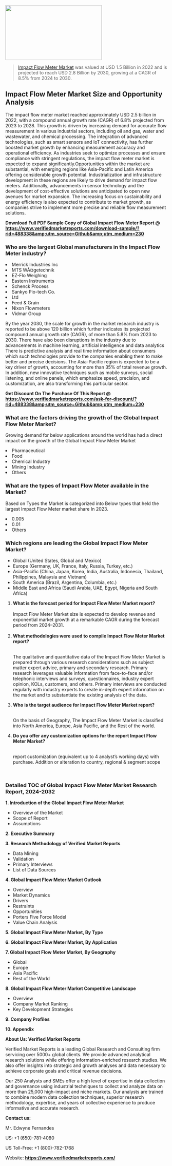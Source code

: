 <img src="https://ffe5etoiles.com/wp-content/uploads/2024/12/MST1-300x171.png" alt="" width="300" height="171" class="alignnone size-medium wp-image-20088" /><blockquote><p><p><a href="https://www.verifiedmarketreports.com/download-sample/?rid=488338&utm_source=Github&utm_medium=230" target="_blank">Impact Flow Meter Market</a> was valued at USD 1.5 Billion in 2022 and is projected to reach USD 2.8 Billion by 2030, growing at a CAGR of 8.5% from 2024 to 2030.</p></blockquote><p><h2>Impact Flow Meter Market Size and Opportunity Analysis</h2>The impact flow meter market reached approximately USD 2.5 billion in 2022, with a compound annual growth rate (CAGR) of 6.8% projected from 2023 to 2028. This growth is driven by increasing demand for accurate flow measurement in various industrial sectors, including oil and gas, water and wastewater, and chemical processing. The integration of advanced technologies, such as smart sensors and IoT connectivity, has further boosted market growth by enhancing measurement accuracy and operational efficiency. As industries seek to optimize processes and ensure compliance with stringent regulations, the impact flow meter market is expected to expand significantly.Opportunities within the market are substantial, with emerging regions like Asia-Pacific and Latin America offering considerable growth potential. Industrialization and infrastructure development in these regions are likely to drive demand for impact flow meters. Additionally, advancements in sensor technology and the development of cost-effective solutions are anticipated to open new avenues for market expansion. The increasing focus on sustainability and energy efficiency is also expected to contribute to market growth, as companies strive to implement more precise and reliable flow measurement solutions.</p><p class=""><strong>Download Full PDF Sample Copy of Global Impact Flow Meter Report @ <a href="https://www.verifiedmarketreports.com/download-sample/?rid=488338&amp;utm_source=Github&amp;utm_medium=230" target="_blank">https://www.verifiedmarketreports.com/download-sample/?rid=488338&amp;utm_source=Github&amp;utm_medium=230</a></strong></p><h3 id="" class="">Who are the largest Global manufacturers in the Impact Flow Meter industry?</h3><p><li>Merrick Industries Inc</li><li> MTS WÃ¤getechnik</li><li> EZ-Flo Weighing</li><li> Eastern Instruments</li><li> Schenck Process</li><li> Sankyo Pio-tech Co.</li><li> Ltd</li><li> Feed & Grain</li><li> Nixon Flowmeters</li><li> Vidmar Group</li></p><div class=""><div class="" dir="" data-message-author-role="" data-message-id="" data-message-model-slug=""><div class=""><div class=""><div class=""><div class="" dir="" data-message-author-role="" data-message-id="" data-message-model-slug=""><div class=""><div class=""><p>By the year 2030, the scale for growth in the market research industry is reported to be above 120 billion which further indicates its projected compound annual growth rate (CAGR), of more than 5.8% from 2023 to 2030. There have also been disruptions in the industry due to advancements in machine learning, artificial intelligence and data analytics There is predictive analysis and real time information about consumers which such technologies provide to the companies enabling them to make better and precise decisions. The Asia-Pacific region is expected to be a key driver of growth, accounting for more than 35% of total revenue growth. In addition, new innovative techniques such as mobile surveys, social listening, and online panels, which emphasize speed, precision, and customization, are also transforming this particular sector.</p><p><strong>Get Discount On The Purchase Of This Report @&nbsp; <a href="https://www.verifiedmarketreports.com/ask-for-discount/?rid=488338&amp;utm_source=Github&amp;utm_medium=230" target="_blank">https://www.verifiedmarketreports.com/ask-for-discount/?rid=488338&amp;utm_source=Github&amp;utm_medium=230</a></strong></p></div></div></div></div></div></div></div></div><h3 id="" class="">What are the factors driving the growth of the Global Impact Flow Meter Market?</h3><p id="" class="">Growing demand for below applications around the world has had a direct impact on the growth of the Global Impact Flow Meter Market</p><p id="" class=""><li>Pharmaceutical</li><li> Food</li><li> Chemical Industry</li><li> Mining Industry</li><li> Others</li></p><h3 id="" class="">What are the types of Impact Flow Meter available in the Market?</h3><p id="" class="">Based on Types the Market is categorized into Below types that held the largest Impact Flow Meter market share In 2023.</p><p id="" class=""><li>0.005</li><li> 0.01</li><li> Others</li></p><h3 id="" class="">Which regions are leading the Global Impact Flow Meter Market?</h3><ul><li>Global (United States, Global and Mexico)</li><li>Europe (Germany, UK, France, Italy, Russia, Turkey, etc.)</li><li>Asia-Pacific (China, Japan, Korea, India, Australia, Indonesia, Thailand, Philippines, Malaysia and Vietnam)</li><li>South America (Brazil, Argentina, Columbia, etc.)</li><li>Middle East and Africa (Saudi Arabia, UAE, Egypt, Nigeria and South Africa)</li></ul><p><ol><li><strong>What is the forecast period for Impact Flow Meter Market report?<br /></strong><br /><span data-sheets-root="1" data-sheets-value="{&quot;1&quot;:2,&quot;2&quot;:&quot;XXXX size is expected to develop revenue and exponential market growth at a remarkable CAGR during the forecast period from 2024&ndash;2030.&quot;}" data-sheets-userformat="{&quot;2&quot;:12674,&quot;4&quot;:{&quot;1&quot;:2,&quot;2&quot;:16776960},&quot;10&quot;:2,&quot;11&quot;:0,&quot;15&quot;:&quot;Arial&quot;,&quot;16&quot;:12}">Impact Flow Meter Market size is expected to develop revenue and exponential market growth at a remarkable CAGR during the forecast period from 2024&ndash;2031.</span><br /><br /></li><li><strong>What methodologies were used to compile Impact Flow Meter Market report?<br /><br /></strong><p>The qualitative and quantitative data of the&nbsp;Impact Flow Meter Market is prepared through various research considerations such as subject matter expert advice, primary and secondary research. Primary research leverages valuable information from face-to-face and/or telephonic interviews and surveys, questionnaires, industry expert opinion, KOLs, customers, and others. Primary interviews are conducted regularly with industry experts to create in-depth expert information on the market and to substantiate the existing analysis of the data.&nbsp;</p></li><li><strong>Who is the target audience for Impact Flow Meter Market report?<br /><br /></strong><p>On the basis of Geography, The&nbsp;Impact Flow Meter Market is classified into North America, Europe, Asia Pacific, and the Rest of the world.</p></li><li><strong>Do you offer any customization options for the report Impact Flow Meter Market?<br /><br /></strong><p>report customization (equivalent up to 4 analyst&rsquo;s working days) with purchase. Addition or alteration to country, regional &amp; segment scope</p><p>&nbsp;</p></li></ol></p><h3 id="" class="">Detailed TOC of Global Impact Flow Meter Market Research Report, 2024-2032</h3><p id="" class=""><strong>1. Introduction of the Global Impact Flow Meter Market</strong></p><ul><li>Overview of the Market</li><li>Scope of Report</li><li>Assumptions</li></ul><p id="" class=""><strong>2. Executive Summary</strong></p><p id="" class=""><strong>3. Research Methodology of&nbsp;Verified Market Reports</strong></p><ul><li>Data Mining</li><li>Validation</li><li>Primary Interviews</li><li>List of Data Sources</li></ul><p id="" class=""><strong>4. Global Impact Flow Meter Market Outlook</strong></p><ul><li>Overview</li><li>Market Dynamics</li><li>Drivers</li><li>Restraints</li><li>Opportunities</li><li>Porters Five Force Model</li><li>Value Chain Analysis</li></ul><p id="" class=""><strong>5. Global Impact Flow Meter Market, By&nbsp;Type</strong></p><p id="" class=""><strong>6. Global Impact Flow Meter Market, By Application</strong></p><p id="" class=""><strong>7. Global Impact Flow Meter Market, By Geography</strong></p><ul><li>Global</li><li>Europe</li><li>Asia Pacific</li><li>Rest of the World</li></ul><p id="" class=""><strong>8. Global Impact Flow Meter Market Competitive Landscape</strong></p><ul><li>Overview</li><li>Company Market Ranking</li><li>Key Development Strategies</li></ul><p id="" class=""><strong>9. Company Profiles</strong></p><p id="" class=""><strong>10. Appendix</strong></p><p id="" class=""><strong>About Us: Verified Market Reports</strong></p><p id="" class="">Verified Market Reports is a leading Global Research and Consulting firm servicing over 5000+ global clients. We provide advanced analytical research solutions while offering information-enriched research studies. We also offer insights into strategic and growth analyses and data necessary to achieve corporate goals and critical revenue decisions.</p><p id="" class="">Our 250 Analysts and SMEs offer a high level of expertise in data collection and governance using industrial techniques to collect and analyze data on more than 25,000 high-impact and niche markets. Our analysts are trained to combine modern data collection techniques, superior research methodology, expertise, and years of collective experience to produce informative and accurate research.</p><p id="" class=""><strong>Contact us:</strong></p><p id="" class="">Mr. Edwyne Fernandes</p><p id="" class="">US: +1 (650)-781-4080</p><p id="" class="">US Toll-Free: +1 (800)-782-1768</p><p id="" class="">Website: <a target="" data-test-app-aware-link=""><strong>https://www.verifiedmarketreports.com/</strong></a></p>
